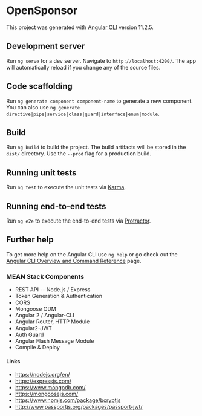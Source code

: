 # OpenSponsor

This project was generated with [Angular CLI](https://github.com/angular/angular-cli) version 11.2.5.

## Development server

Run `ng serve` for a dev server. Navigate to `http://localhost:4200/`. The app will automatically reload if you change any of the source files.

## Code scaffolding

Run `ng generate component component-name` to generate a new component. You can also use `ng generate directive|pipe|service|class|guard|interface|enum|module`.

## Build

Run `ng build` to build the project. The build artifacts will be stored in the `dist/` directory. Use the `--prod` flag for a production build.

## Running unit tests

Run `ng test` to execute the unit tests via [Karma](https://karma-runner.github.io).

## Running end-to-end tests

Run `ng e2e` to execute the end-to-end tests via [Protractor](http://www.protractortest.org/).

## Further help

To get more help on the Angular CLI use `ng help` or go check out the [Angular CLI Overview and Command Reference](https://angular.io/cli) page.

### MEAN Stack Components
- REST API  -- Node.js / Express
- Token Generation & Authentication
- CORS
- Mongoose ODM
- Angular 2 / Angular-CLI
- Angular Router, HTTP Module
- Angular2-JWT
- Auth Guard
- Angular Flash Message Module
- Compile & Deploy

#### Links
- https://nodejs.org/en/
- https://expressjs.com/
- https://www.mongodb.com/
- https://mongoosejs.com/
- https://www.npmjs.com/package/bcryptjs
- http://www.passportjs.org/packages/passport-jwt/

